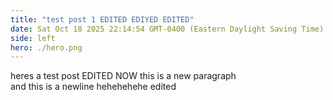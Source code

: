 ```yaml
---
title: "test post 1 EDITED EDIYED EDITED"
date: Sat Oct 18 2025 22:14:54 GMT-0400 (Eastern Daylight Saving Time)
side: left
hero: ./hero.png
---
```


heres a test post
EDITED NOW
this is a new paragraph  
and this is a newline
hehehehehe
 edited

